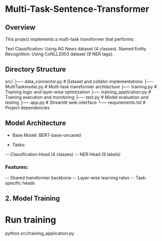# Multi-Task-Sentence-Transformer

## Overview
This project implements a multi-task transformer that performs:

Text Classification: Using AG News dataset (4 classes).
Named Entity Recognition: Using CoNLL2003 dataset (9 NER tags).

## Directory Structure
src/
├── data_connector.py         # Dataset and collator implementations
├── MultiTaskmodel.py         # Multi-task transformer architecture
├── training.py              # Training logic and layer-wise optimization
├── training_application.py  # Training execution and monitoring
├── test.py                 # Model evaluation and testing
├── app.py                  # Streamlit web interface
└── requirements.txt        # Project dependencies

## Model Architecture

- Base Model: BERT-base-uncased

- Tasks:

-- Classification Head (4 classes)
-- NER Head (9 labels)


### Features:

-- Shared transformer backbone
-- Layer-wise learning rates
-- Task-specific heads

## 2. Model Training
# Run training
python src/training_application.py
